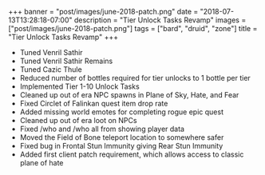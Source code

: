 +++
banner = "post/images/june-2018-patch.png"
date = "2018-07-13T13:28:18-07:00"
description = "Tier Unlock Tasks Revamp"
images = ["post/images/june-2018-patch.png"]
tags = ["bard", "druid", "zone"]
title = "Tier Unlock Tasks Revamp"
+++
* Tuned Venril Sathir 
* Tuned Venril Sathir Remains 
* Tuned Cazic Thule
* Reduced number of bottles required for tier unlocks to 1 bottle per tier
* Implemented Tier 1-10 Unlock Tasks
* Cleaned up out of era NPC spawns in Plane of Sky, Hate, and Fear
* Fixed Circlet of Falinkan quest item drop rate
* Added missing world emotes for completing rogue epic quest 
* Cleaned up out of era loot on NPCs
* Fixed /who and /who all from showing player data
* Moved the Field of Bone teleport location to somewhere safer
* Fixed bug in Frontal Stun Immunity giving Rear Stun Immunity
* Added first client patch requirement, which allows access to classic plane of hate

<!--more-->